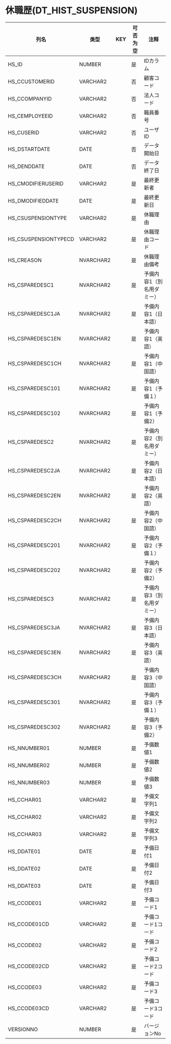 # 休職歴(DT_HIST_SUSPENSION)
| 列名   | 类型   | KEY  | 可否为空 | 注释   |
| ---- | ---- | ---- | ---- | ---- |
|HS_ID|NUMBER||是|IDカラム  |
|HS_CCUSTOMERID|VARCHAR2||否|顧客コード|
|HS_CCOMPANYID|VARCHAR2||否|法人コード|
|HS_CEMPLOYEEID|VARCHAR2||否|職員番号|
|HS_CUSERID|VARCHAR2||否|ユーザID|
|HS_DSTARTDATE|DATE||否|データ開始日|
|HS_DENDDATE|DATE||否|データ終了日|
|HS_CMODIFIERUSERID|VARCHAR2||是|最終更新者|
|HS_DMODIFIEDDATE|DATE||是|最終更新日|
|HS_CSUSPENSIONTYPE|VARCHAR2||是|休職理由|
|HS_CSUSPENSIONTYPECD|VARCHAR2||是|休職理由コード|
|HS_CREASON|NVARCHAR2||是|休職理由備考|
|HS_CSPAREDESC1|NVARCHAR2||是|予備内容1（別名用ダミー）|
|HS_CSPAREDESC1JA|NVARCHAR2||是|予備内容1（日本語）|
|HS_CSPAREDESC1EN|NVARCHAR2||是|予備内容1（英語）|
|HS_CSPAREDESC1CH|NVARCHAR2||是|予備内容1（中国語）|
|HS_CSPAREDESC101|NVARCHAR2||是|予備内容1（予備１）|
|HS_CSPAREDESC102|NVARCHAR2||是|予備内容1（予備2）|
|HS_CSPAREDESC2|NVARCHAR2||是|予備内容2（別名用ダミー）|
|HS_CSPAREDESC2JA|NVARCHAR2||是|予備内容2（日本語）|
|HS_CSPAREDESC2EN|NVARCHAR2||是|予備内容2（英語）|
|HS_CSPAREDESC2CH|NVARCHAR2||是|予備内容2（中国語）|
|HS_CSPAREDESC201|NVARCHAR2||是|予備内容2（予備１）|
|HS_CSPAREDESC202|NVARCHAR2||是|予備内容2（予備2）|
|HS_CSPAREDESC3|NVARCHAR2||是|予備内容3（別名用ダミー）|
|HS_CSPAREDESC3JA|NVARCHAR2||是|予備内容3（日本語）|
|HS_CSPAREDESC3EN|NVARCHAR2||是|予備内容3（英語）|
|HS_CSPAREDESC3CH|NVARCHAR2||是|予備内容3（中国語）|
|HS_CSPAREDESC301|NVARCHAR2||是|予備内容3（予備１）|
|HS_CSPAREDESC302|NVARCHAR2||是|予備内容3（予備2）|
|HS_NNUMBER01|NUMBER||是|予備数値1|
|HS_NNUMBER02|NUMBER||是|予備数値2|
|HS_NNUMBER03|NUMBER||是|予備数値3|
|HS_CCHAR01|VARCHAR2||是|予備文字列1|
|HS_CCHAR02|VARCHAR2||是|予備文字列2|
|HS_CCHAR03|VARCHAR2||是|予備文字列3|
|HS_DDATE01|DATE||是|予備日付1|
|HS_DDATE02|DATE||是|予備日付2|
|HS_DDATE03|DATE||是|予備日付3|
|HS_CCODE01|VARCHAR2||是|予備コード1|
|HS_CCODE01CD|VARCHAR2||是|予備コード1コード|
|HS_CCODE02|VARCHAR2||是|予備コード2|
|HS_CCODE02CD|VARCHAR2||是|予備コード2コード|
|HS_CCODE03|VARCHAR2||是|予備コード3|
|HS_CCODE03CD|VARCHAR2||是|予備コード3コード|
|VERSIONNO|NUMBER||是|バージョンNo  |
